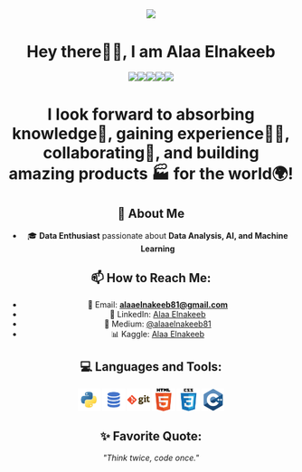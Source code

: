 <div align="center">
<img src="https://i.imgur.com/8MupZHY.gif" width="400px" />
<br>

# Hey there🙋‍♂️, I am Alaa Elnakeeb  
[<img src="https://img.shields.io/badge/medium-%2312100E.svg?&style=for-the-badge&logo=medium&logoColor=white" />](https://medium.com/@alaaelnakeeb81)[<img src="https://img.shields.io/badge/linkedin-%230077B5.svg?&style=for-the-badge&logo=linkedin&logoColor=white" />](https://www.linkedin.com/in/alaa-elnakeeb-3784a5225/)[<img src="https://img.shields.io/badge/kaggle-%230077B5.svg?&style=for-the-badge&logo=kaggle&logoColor=white" />](https://www.kaggle.com/alaaelnakeeb)[<img src="https://img.shields.io/badge/github-%23181717.svg?&style=for-the-badge&logo=github&logoColor=white" />](https://github.com/alaaelnakeeb)[<img src="https://img.shields.io/badge/gmail-D14836?&style=for-the-badge&logo=gmail&logoColor=white" />](mailto:alaaelnakeeb81@gmail.com)  

# I look forward to absorbing knowledge🧠, gaining experience👨‍🏭, collaborating🤝, and building amazing products 🏭 for the world🌍!

## **🚀 About Me**
- 🎓 **Data Enthusiast** passionate about **Data Analysis, AI, and Machine Learning**  
 

## **📫 How to Reach Me:**
- 📩 Email: **alaaelnakeeb81@gmail.com**  
- 💬 LinkedIn: [Alaa Elnakeeb](https://www.linkedin.com/in/alaa-elnakeeb-3784a5225/)  
- 📖 Medium: [@alaaelnakeeb81](https://medium.com/@alaaelnakeeb81)  
- 📊 Kaggle: [Alaa Elnakeeb](https://www.kaggle.com/alaaelnakeeb)  

## **💻 Languages and Tools:**

<p align="center">
  <div align="center">
    <code><img height="40" src="https://raw.githubusercontent.com/github/explore/80688e429a7d4ef2fca1e82350fe8e3517d3494d/topics/python/python.png"></code>  
    <code><img height="40" src="https://raw.githubusercontent.com/github/explore/80688e429a7d4ef2fca1e82350fe8e3517d3494d/topics/sql/sql.png"></code>  
    <code><img height="40" src="https://raw.githubusercontent.com/github/explore/80688e429a7d4ef2fca1e82350fe8e3517d3494d/topics/git/git.png"></code>  
    <code><img height="40" src="https://raw.githubusercontent.com/github/explore/80688e429a7d4ef2fca1e82350fe8e3517d3494d/topics/html/html.png"></code>  
    <code><img height="40" src="https://raw.githubusercontent.com/github/explore/80688e429a7d4ef2fca1e82350fe8e3517d3494d/topics/css/css.png"></code>  
    <code><img height="40" src="https://raw.githubusercontent.com/github/explore/80688e429a7d4ef2fca1e82350fe8e3517d3494d/topics/cpp/cpp.png"></code>  
  </div>
</p>


## **✨ Favorite Quote:**
<p align="center">
    <em>"Think twice, code once."</em>
</p>
